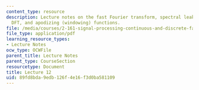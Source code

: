 ```yaml
---
content_type: resource
description: Lecture notes on the fast Fourier transform, spectral leakage in the
  DFT, and apodizing (windowing) functions.
file: /media/courses/2-161-signal-processing-continuous-and-discrete-fall-2008/89fd8bda9edb126f4e16f3d0ba581109_lecture_12.pdf
file_type: application/pdf
learning_resource_types:
- Lecture Notes
ocw_type: OCWFile
parent_title: Lecture Notes
parent_type: CourseSection
resourcetype: Document
title: Lecture 12
uid: 89fd8bda-9edb-126f-4e16-f3d0ba581109
---
```

